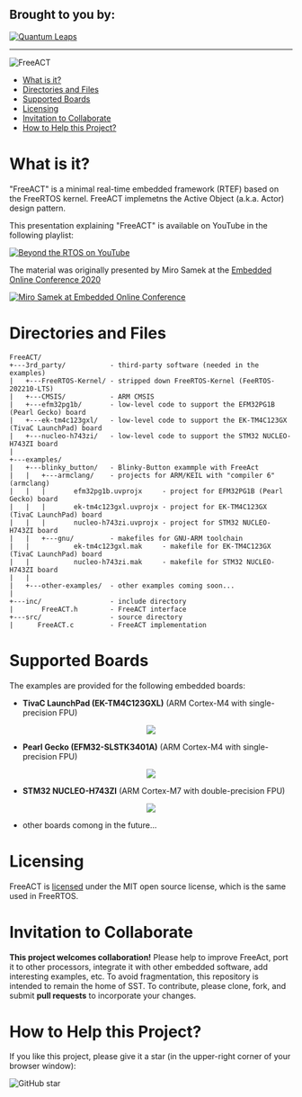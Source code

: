## Brought to you by:
[![Quantum Leaps](https://www.state-machine.com/attachments/logo_ql_400.png)](https://www.state-machine.com)

--------------------------------------------------------------------------
![FreeACT](img/FreeACT.png)

- [What is it?](#what-is-it)
- [Directories and Files](#directories-and-files)
- [Supported Boards](#supported-boards)
- [Licensing](#licensing)
- [Invitation to Collaborate](#invitation-to-collaborate)
- [How to Help this Project?](#how-to-help-this-project)

# What is it?
"FreeACT" is a minimal real-time embedded framework (RTEF) based on the
FreeRTOS kernel. FreeACT implemetns the Active Object (a.k.a. Actor) design pattern.

This presentation explaining "FreeACT" is available on YouTube in the following playlist:

[![Beyond the RTOS on YouTube](img/Beyond_the_RTOS.jpg)](https://www.youtube.com/playlist?list=PLPW8O6W-1chytjkg63-tM7MI0BvGxxPIP)

The material was originally presented by Miro Samek at the
[Embedded Online Conference 2020](https://www.embeddedonlineconference.com/session/Modern_Embedded_Software_Goes_Beyond_the_RTOS)

[![Miro Samek at Embedded Online Conference](img/EOC_Miro.png)](https://www.embeddedonlineconference.com/session/Modern_Embedded_Software_Goes_Beyond_the_RTOS)


# Directories and Files

```
FreeACT/
+---3rd_party/           - third-party software (needed in the examples)
|   +---FreeRTOS-Kernel/ - stripped down FreeRTOS-Kernel (FeeRTOS-202210-LTS)
|   +---CMSIS/           - ARM CMSIS
|   +---efm32pg1b/       - low-level code to support the EFM32PG1B (Pearl Gecko) board
|   +---ek-tm4c123gxl/   - low-level code to support the EK-TM4C123GX (TivaC LaunchPad) board
|   +---nucleo-h743zi/   - low-level code to support the STM32 NUCLEO-H743ZI board
|
+---examples/
|   +---blinky_button/   - Blinky-Button exammple with FreeAct
|   |   +---armclang/    - projects for ARM/KEIL with "compiler 6" (armclang)
|   |   |       efm32pg1b.uvprojx     - project for EFM32PG1B (Pearl Gecko) board
|   |   |       ek-tm4c123gxl.uvprojx - project for EK-TM4C123GX (TivaC LaunchPad) board
|   |   |       nucleo-h743zi.uvprojx - project for STM32 NUCLEO-H743ZI board
|   |   +---gnu/         - makefiles for GNU-ARM toolchain
|   |           ek-tm4c123gxl.mak     - makefile for EK-TM4C123GX (TivaC LaunchPad) board
|   |           nucleo-h743zi.mak     - makefile for STM32 NUCLEO-H743ZI board
|   |
|   +---other-examples/  - other examples coming soon...
|
+---inc/                 - include directory
|       FreeACT.h        - FreeACT interface
+---src/                 - source directory
|      FreeACT.c         - FreeACT implementation
```

# Supported Boards
The examples are provided for the following embedded boards:

- **TivaC LaunchPad (EK-TM4C123GXL)** (ARM Cortex-M4 with single-precision FPU)
<p align="center"><img src="img/bd_EK-TM4C123GXL.jpg"/></p>

- **Pearl Gecko (EFM32-SLSTK3401A)** (ARM Cortex-M4 with single-precision FPU)
<p align="center"><img src="img/bd_EFM32-SLSTK3401A.png"/></p>

- **STM32 NUCLEO-H743ZI** (ARM Cortex-M7 with double-precision FPU)
<p align="center"><img src="img/bd-NUCLEO-H743ZI.png"/></p>

- other boards comong in the future...

# Licensing
FreeACT is [licensed](LICENSE.txt) under the MIT open source license, which is the same
used in FreeRTOS.


# Invitation to Collaborate
**This project welcomes collaboration!** Please help to improve FreeAct,
port it to other processors, integrate it with other embedded software,
add interesting examples, etc. To avoid fragmentation, this repository is
intended to remain the home of SST. To contribute, please clone, fork,
and submit **pull requests** to incorporate your changes.


# How to Help this Project?
If you like this project, please give it a star (in the upper-right corner of your browser window):

![GitHub star](img/github-star.jpg)
